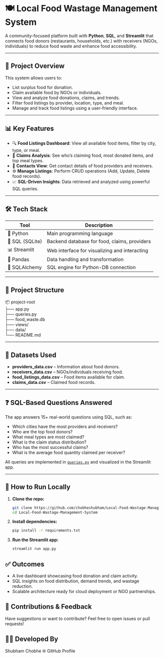 # 🍽️ Local Food Wastage Management System

A community-focused platform built with **Python**, **SQL**, and **Streamlit** that connects food donors (restaurants, households, etc.) with receivers (NGOs, individuals) to reduce food waste and enhance food accessibility.

---

## 🧠 Project Overview

This system allows users to:
- List surplus food for donation.
- Claim available food by NGOs or individuals.
- View and analyze food donations, claims, and trends.
- Filter food listings by provider, location, type, and meal.
- Manage and track food listings using a user-friendly interface.

---

## 📊 Key Features

- 🔍 **Food Listings Dashboard**: View all available food items, filter by city, type, or meal.
- 🧾 **Claims Analysis**: See who’s claiming food, most donated items, and top meal types.
- 📇 **Contacts View**: Get contact details of food providers and receivers.
- ⚙️ **Manage Listings**: Perform CRUD operations (Add, Update, Delete food records).
- 📈 **SQL-Driven Insights**: Data retrieved and analyzed using powerful SQL queries.

---

## 🛠️ Tech Stack

| Tool | Description |
|------|-------------|
| 🐍 Python | Main programming language |
| 🧮 SQL (SQLite) | Backend database for food, claims, providers |
| 📊 Streamlit | Web interface for visualizing and interacting |
| 🧠 Pandas | Data handling and transformation |
| 🧵 SQLAlchemy | SQL engine for Python-DB connection |

---

## 📁 Project Structure

📦 project-root\
├── app.py             
├── queries.py         
├── food_waste.db      
├── views/            
├── data/              
└── README.md          



---

## 📂 Datasets Used

- **providers_data.csv** – Information about food donors.
- **receivers_data.csv** – NGOs/individuals receiving food.
- **food_listings_data.csv** – Food items available for claim.
- **claims_data.csv** – Claimed food records.

---

## ❓ SQL-Based Questions Answered

The app answers 15+ real-world questions using SQL, such as:
- Which cities have the most providers and receivers?
- Who are the top food donors?
- What meal types are most claimed?
- What is the claim status distribution?
- Who has the most successful claims?
- What is the average food quantity claimed per receiver?

All queries are implemented in [`queries.py`](queries.py) and visualized in the Streamlit app.

---

## 🚀 How to Run Locally

1. **Clone the repo:**
   ```bash
   git clone https://github.com/chobheshubham/Local-Food-Wastage-Management-System.git
   cd Local-Food-Wastage-Management-System

2. **Install dependencies:**
   ```bash
   pip install -r requirements.txt
   
3. **Run the Streamlit app:**
   ```bash
   streamlit run app.py

## ✅ Outcomes
- A live dashboard showcasing food donation and claim activity.
- SQL insights on food distribution, demand trends, and wastage reduction.
- Scalable architecture ready for cloud deployment or NGO partnerships.

## 🙌 Contributions & Feedback
Have suggestions or want to contribute? Feel free to open issues or pull requests!

## 👨‍💻 Developed By
Shubham Chobhe
🌐 GitHub Profile
